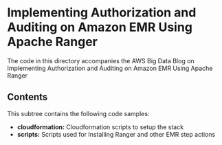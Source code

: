# Implementing Authorization and Auditing on Amazon EMR Using Apache Ranger
The code in this directory accompanies the AWS Big Data Blog on Implementing Authorization and Auditing on Amazon EMR Using Apache Ranger

## Contents

This subtree contains the following code samples:

- **cloudformation:** Cloudformation scripts to setup the stack
- **scripts:** Scripts used for Installing Ranger and other EMR step actions